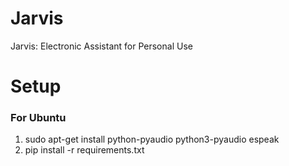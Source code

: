 # Jarvis

Jarvis: Electronic Assistant for Personal Use

# Setup

### For Ubuntu

1. sudo apt-get install python-pyaudio python3-pyaudio espeak
2. pip install -r requirements.txt
